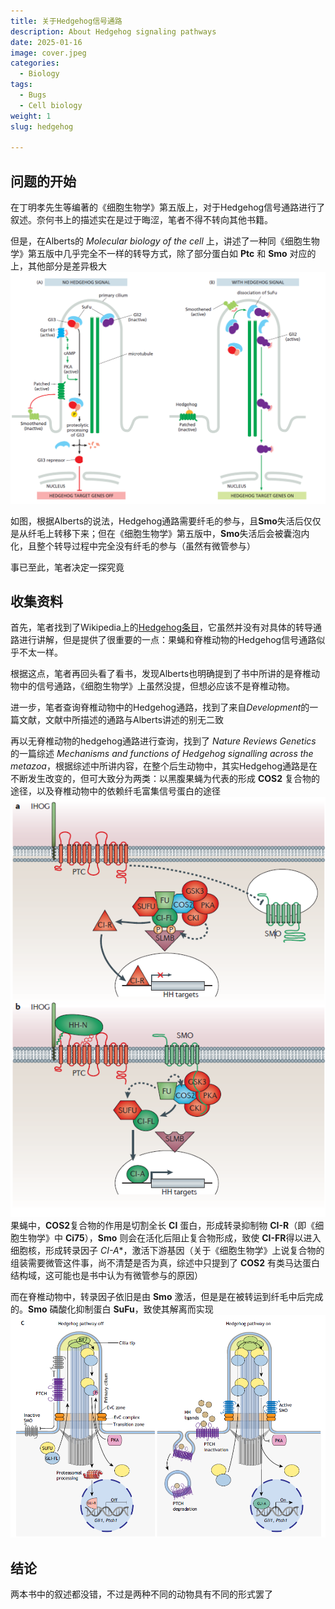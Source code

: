 ```yaml
---
title: 关于Hedgehog信号通路
description: About Hedgehog signaling pathways
date: 2025-01-16
image: cover.jpeg
categories:
  - Biology
tags:
  - Bugs
  - Cell biology
weight: 1
slug: hedgehog

---
```


## 问题的开始
在丁明孝先生等编著的《细胞生物学》第五版上，对于Hedgehog信号通路进行了叙述。奈何书上的描述实在是过于晦涩，笔者不得不转向其他书籍。

但是，在Alberts的 *Molecular biology of the cell* 上，讲述了一种同《细胞生物学》第五版中几乎完全不一样的转导方式，除了部分蛋白如 **Ptc** 和 **Smo** 对应的上，其他部分是差异极大
![Hedgehog from Alberts](hedgehog_from_alberts.png)

如图，根据Alberts的说法，Hedgehog通路需要纤毛的参与，且**Smo**失活后仅仅是从纤毛上转移下来；但在《细胞生物学》第五版中，**Smo**失活后会被囊泡内化，且整个转导过程中完全没有纤毛的参与（虽然有微管参与）

事已至此，笔者决定一探究竟

## 收集资料
首先，笔者找到了Wikipedia上的[Hedgehog条目](https://zh.wikipedia.org/wiki/%E5%88%BA%E7%8C%AC%E4%BF%A1%E5%8F%B7%E9%80%9A%E8%B7%AF)，它虽然并没有对具体的转导通路进行讲解，但是提供了很重要的一点：果蝇和脊椎动物的Hedgehog信号通路似乎不太一样。

根据这点，笔者再回头看了看书，发现Alberts也明确提到了书中所讲的是脊椎动物中的信号通路，《细胞生物学》上虽然没提，但想必应该不是脊椎动物。

进一步，笔者查询脊椎动物中的Hedgehog通路，找到了来自*Development*的一篇文献，文献中所描述的通路与Alberts讲述的别无二致

再以无脊椎动物的hedgehog通路进行查询，找到了 *Nature Reviews Genetics* 的一篇综述 *Mechanisms and functions of Hedgehog signalling across the metazoa*，根据综述中所讲内容，在整个后生动物中，其实Hedgehog通路是在不断发生改变的，但可大致分为两类：以黑腹果蝇为代表的形成 **COS2** 复合物的途径，以及脊椎动物中的依赖纤毛富集信号蛋白的途径
![hedgehog in D.melanogaster](fly.png)
果蝇中，**COS2**复合物的作用是切割全长 **CI** 蛋白，形成转录抑制物 **CI-R**（即《细胞生物学》中 **Ci75**），**Smo** 则会在活化后阻止复合物形成，致使 **CI-FR**得以进入细胞核，形成转录因子 *CI-A**，激活下游基因（关于《细胞生物学》上说复合物的组装需要微管这件事，尚不清楚是否为真，综述中只提到了 **COS2** 有类马达蛋白结构域，这可能也是书中认为有微管参与的原因）

而在脊椎动物中，转录因子依旧是由 **Smo** 激活，但是是在被转运到纤毛中后完成的。**Smo** 磷酸化抑制蛋白 **SuFu**，致使其解离而实现
![hedgehog in vertebratas](vertebrates.png)

## 结论
两本书中的叙述都没错，不过是两种不同的动物具有不同的形式罢了
